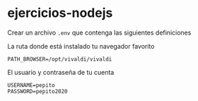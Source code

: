 # ejercicios-nodejs

Crear un archivo `.env` que contenga las siguientes definiciones


La ruta donde está instalado tu navegador favorito


    PATH_BROWSER=/opt/vivaldi/vivaldi


El usuario y contraseña de tu cuenta


    USERNAME=pepito
    PASSWORD=pepito2020
